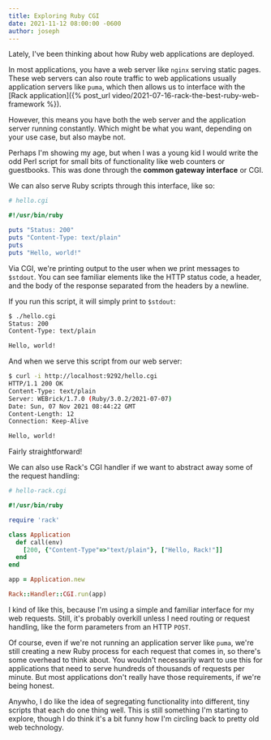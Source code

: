 ```yaml
---
title: Exploring Ruby CGI
date: 2021-11-12 08:00:00 -0600
author: joseph
---
```


Lately, I've been thinking about how Ruby web applications are deployed.

In most applications, you have a web server like `nginx` serving static pages. These web servers can also route traffic to web applications usually application servers like `puma`, which then allows us to interface with the [Rack application]({% post_url video/2021-07-16-rack-the-best-ruby-web-framework %}).

However, this means you have both the web server and the application server running constantly. Which might be what you want, depending on your use case, but also maybe not.

Perhaps I'm showing my age, but when I was a young kid I would write the odd Perl script for small bits of functionality like web counters or guestbooks. This was done through the **common gateway interface** or CGI.

We can also serve Ruby scripts through this interface, like so:

```ruby
# hello.cgi

#!/usr/bin/ruby

puts "Status: 200"
puts "Content-Type: text/plain"
puts
puts "Hello, world!"
```

Via CGI, we're printing output to the user when we print messages to `$stdout`. You can see familiar elements like the HTTP status code, a header, and the body of the response separated from the headers by a newline.

If you run this script, it will simply print to `$stdout`:

```sh
$ ./hello.cgi
Status: 200
Content-Type: text/plain

Hello, world!
```

And when we serve this script from our web server:

```sh
$ curl -i http://localhost:9292/hello.cgi
HTTP/1.1 200 OK
Content-Type: text/plain
Server: WEBrick/1.7.0 (Ruby/3.0.2/2021-07-07)
Date: Sun, 07 Nov 2021 08:44:22 GMT
Content-Length: 12
Connection: Keep-Alive

Hello, world!
```

Fairly straightforward!

We can also use Rack's CGI handler if we want to abstract away some of the request handling:

```ruby
# hello-rack.cgi

#!/usr/bin/ruby

require 'rack'

class Application
  def call(env)
    [200, {"Content-Type"=>"text/plain"}, ["Hello, Rack!"]]
  end
end

app = Application.new

Rack::Handler::CGI.run(app)
```

I kind of like this, because I'm using a simple and familiar interface for my web requests. Still, it's probably overkill unless I need routing or request handling, like the form parameters from an HTTP `POST`.

Of course, even if we're not running an application server like `puma`, we're still creating a new Ruby process for each request that comes in, so there's some overhead to think about. You wouldn't necessarily want to use this for applications that need to serve hundreds of thousands of requests per minute. But most applications don't really have those requirements, if we're being honest.

Anywho, I do like the idea of segregating functionality into different, tiny scripts that each do one thing well. This is still something I'm starting to explore, though I do think it's a bit funny how I'm circling back to pretty old web technology.
